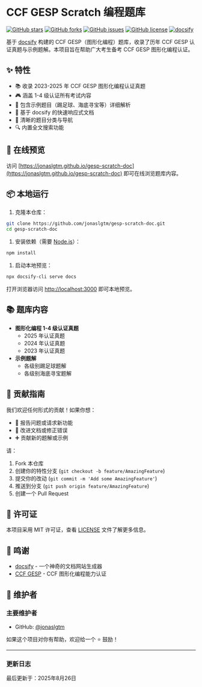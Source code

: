 # CCF GESP Scratch 编程题库

[![GitHub stars](https://img.shields.io/github/stars/jonaslgtm/gesp-scratch-doc?style=flat-square)](https://github.com/jonaslgtm/gesp-scratch-doc/stargazers)
[![GitHub forks](https://img.shields.io/github/forks/jonaslgtm/gesp-scratch-doc?style=flat-square)](https://github.com/jonaslgtm/gesp-scratch-doc/network)
[![GitHub issues](https://img.shields.io/github/issues/jonaslgtm/gesp-scratch-doc?style=flat-square)](https://github.com/jonaslgtm/gesp-scratch-doc/issues)
[![GitHub license](https://img.shields.io/github/license/jonaslgtm/gesp-scratch-doc?style=flat-square)](https://github.com/jonaslgtm/gesp-scratch-doc/blob/main/LICENSE)
[![docsify](https://img.shields.io/badge/powered%20by-docsify-blue?style=flat-square)](https://docsify.js.org/)

基于 [docsify](https://docsify.js.org/) 构建的 CCF GESP（图形化编程）题库，收录了历年 CCF GESP 认证真题与示例题解。本项目旨在帮助广大考生备考 CCF GESP 图形化编程认证。

## ✨ 特性

- 📚 收录 2023-2025 年 CCF GESP 图形化编程认证真题
- 🎮 涵盖 1-4 级认证所有考试内容
- 🎯 包含示例题目（踢足球、海底寻宝等）详细解析
- 🚀 基于 docsify 的快速响应式文档
- 🌈 清晰的题目分类与导航
- 🔍 内置全文搜索功能

## 🚀 在线预览

访问 [https://jonaslgtm.github.io/gesp-scratch-doc](https://jonaslgtm.github.io/gesp-scratch-doc) 即可在线浏览题库内容。

## 📦 本地运行

1. 克隆本仓库：

```bash
git clone https://github.com/jonaslgtm/gesp-scratch-doc.git
cd gesp-scratch-doc
```

1. 安装依赖（需要 [Node.js](https://nodejs.org/)）：

```bash
npm install
```

1. 启动本地预览：

```bash
npx docsify-cli serve docs
```

打开浏览器访问 <http://localhost:3000> 即可本地预览。

## 📚 题库内容

- **图形化编程 1-4 级认证真题**
  - 2025 年认证真题
  - 2024 年认证真题
  - 2023 年认证真题
- **示例题解**
  - 各级别踢足球题解
  - 各级别海底寻宝题解

## 🤝 贡献指南

我们欢迎任何形式的贡献！如果你想：

- 🐛 报告问题或请求新功能
- 📝 改进文档或修正错误
- ➕ 贡献新的题解或示例

请：

1. Fork 本仓库
2. 创建你的特性分支 (`git checkout -b feature/AmazingFeature`)
3. 提交你的改动 (`git commit -m 'Add some AmazingFeature'`)
4. 推送到分支 (`git push origin feature/AmazingFeature`)
5. 创建一个 Pull Request

## 📃 许可证

本项目采用 MIT 许可证，查看 [LICENSE](LICENSE) 文件了解更多信息。

## 🙏 鸣谢

- [docsify](https://docsify.js.org/) - 一个神奇的文档网站生成器
- [CCF GESP](http://www.noi.cn/gesp) - CCF 图形化编程能力认证

## 👤 维护者

### 主要维护者

- GitHub: [@jonaslgtm](https://github.com/jonaslgtm)

如果这个项目对你有帮助，欢迎给一个 ⭐️ 鼓励！

---

### 更新日志

最后更新于：2025年8月26日

